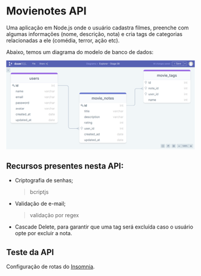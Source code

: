 # Movienotes API

Uma aplicação em Node.js onde o usuário cadastra filmes, preenche com algumas informações (nome, descrição, nota) e cria tags de categorias relacionadas a ele (comédia, terror, ação etc).

Abaixo, temos um diagrama do modelo de banco de dados:

![Diagrama Entidade Relacionamento](./diagram_db/Movie_Notes_DER.png)

## Recursos presentes nesta API:

- Criptografia de senhas;
  > bcriptjs

- Validação de e-mail;
  > validação por regex


- Cascade Delete, para garantir que uma tag será excluída caso o usuário opte por excluir a nota.

## Teste da API

Configuração de rotas do [Insomnia](./insomnia/Insomnia_config).
